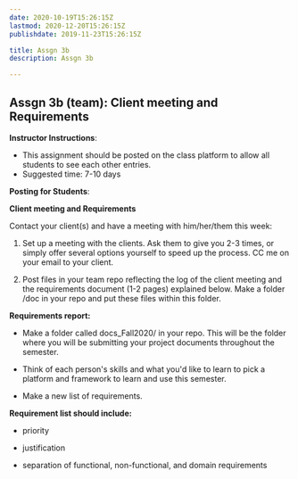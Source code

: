 ```yaml
---
date: 2020-10-19T15:26:15Z
lastmod: 2020-12-20T15:26:15Z 
publishdate: 2019-11-23T15:26:15Z

title: Assgn 3b
description: Assgn 3b

---
```


## Assgn 3b (team): Client meeting and Requirements

**Instructor Instructions**: 
* This assignment should be posted on the class platform to allow all students to see each other entries. 
* Suggested time: 7-10 days

**Posting for Students**:

**Client meeting and Requirements**

Contact your client(s) and have a meeting with him/her/them this week:

1. Set up a meeting with the clients. Ask them to give you 2-3 times, or simply offer several options yourself to speed up the process. CC me on your email to your client.

2. Post files in your team repo reflecting the log of the client meeting and the requirements document  (1-2 pages) explained below. Make a folder /doc in your repo and put these files within this folder.

**Requirements report:**

* Make a folder called docs_Fall2020/ in your repo. This will be the folder where you will be submitting your project documents throughout the semester.

* Think of each person's skills and what you'd like to learn to pick a platform and framework to learn and use this semester.

* Make a new list of requirements.

 
**Requirement list should include:**

* priority

* justification

* separation of functional, non-functional, and domain requirements 

